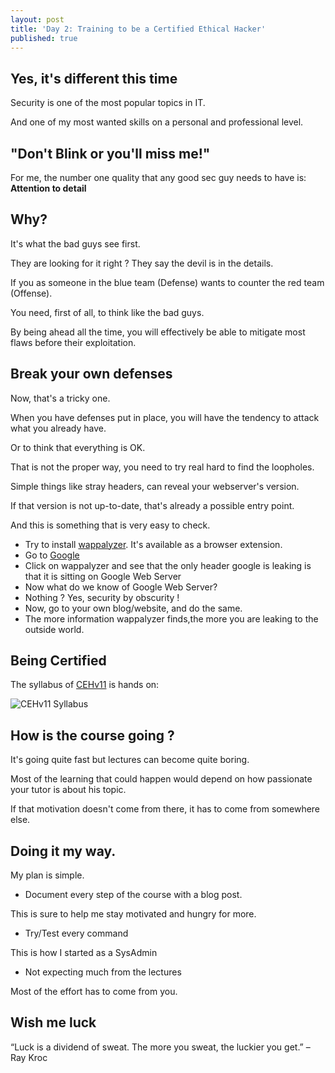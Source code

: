```yaml
---
layout: post
title: 'Day 2: Training to be a Certified Ethical Hacker'
published: true
---
```


## Yes, it's different this time
Security is one of the most popular topics in IT.

And one of my most wanted skills on a personal and professional level.

## "Don't Blink or you'll miss me!"
For me, the number one quality that any good sec guy needs to have is:
 **Attention to detail**

## Why?
It's what the bad guys see first.

They are looking for it right ? They say the devil is in the details.

If you as someone in the blue team (Defense) wants to counter the red team (Offense).

You need, first of all, to think like the bad guys.

By being ahead all the time, you will effectively be able to mitigate most flaws before their exploitation.


## Break your own defenses
Now, that's a tricky one.

When you have defenses put in place, you will have the tendency to attack what you already have.

Or to think that everything is OK.

That is not the proper way, you need to try real hard to find the loopholes.


Simple things like stray headers, can reveal your webserver's version.

If that version is not up-to-date, that's already a possible entry point.

And this is something that is very easy to check.
 - Try to install [wappalyzer](https://chrome.google.com/webstore/detail/wappalyzer/gppongmhjkpfnbhagpmjfkannfbllamg/related). It's available as a browser extension.
 - Go to [Google](https://google.com)
 - Click on wappalyzer and see that the only header google is leaking is that it is sitting on Google Web Server
 - Now what do we know of Google Web Server?
 - Nothing ? Yes, security by obscurity !
 - Now, go to your own blog/website, and do the same.
 - The more information wappalyzer finds,the more you are leaking to the outside world.

## Being Certified
The syllabus of [CEHv11](https://www.eccouncil.org/wp-content/uploads/2020/09/CEHv11-Brochure.pdf) is hands on:

![CEHv11 Syllabus](https://github.com/codarrenvelvindron/codarrenvelvindron.github.io/raw/master/images/cehv11_syllabus.png "CEH v11")

## How is the course going ?
It's going quite fast but lectures can become quite boring.

Most of the learning that could happen would depend on how passionate your tutor is about his topic.

If that motivation doesn't come from there, it has to come from somewhere else.

## Doing it my way.
My plan is simple.

 - Document every step of the course with a blog post.
 
This is sure to help me stay motivated and hungry for more.

 - Try/Test every command
 
This is how I started as a SysAdmin

 - Not expecting much from the lectures
 
Most of the effort has to come from you.

## Wish me luck
“Luck is a dividend of sweat. The more you sweat, the luckier you get.” – Ray Kroc
